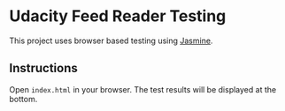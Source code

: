 # Udacity Feed Reader Testing

This project uses browser based testing using [Jasmine](https://jasmine.github.io/).


## Instructions

Open `index.html` in your browser. The test results will be displayed at the bottom.
